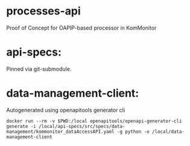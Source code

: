 # processes-api
Proof of Concept for OAPIP-based processor in KomMonitor

# api-specs:

Pinned via git-submodule.

# data-management-client:

Autogenerated using openapitools generator cli

`docker run --rm -v $PWD:/local openapitools/openapi-generator-cli generate -i /local/api-specs/src/specs/data-management/kommonitor_dataAccessAPI.yaml -g python -o /local/data-management-client`

